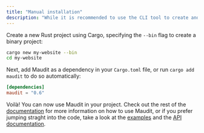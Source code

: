 ```yaml
---
title: "Manual installation"
description: "While it is recommended to use the CLI tool to create and manage Maudit projects, it is also possible to manually install Maudit like any other Rust library."
---
```


Create a new Rust project using Cargo, specifying the `--bin` flag to create a binary project:

```bash
cargo new my-website --bin
cd my-website
```

Next, add Maudit as a dependency in your `Cargo.toml` file, or run `cargo add maudit` to do so automatically:

```toml
[dependencies]
maudit = "0.6"
```

Voilà! You can now use Maudit in your project. Check out the rest of the [documentation](/docs) for more information on how to use Maudit, or if you prefer jumping straght into the code, take a look at the [examples](https://github.com/bruits/maudit/tree/main/examples) and the [API documentation](https://docs.rs/maudit).
